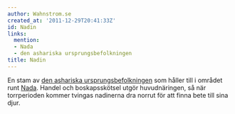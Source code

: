 ```yaml
---
author: Wahnstrom.se
created_at: '2011-12-29T20:41:33Z'
id: Nadin
links:
  mention:
  - Nada
  - den ashariska ursprungsbefolkningen
title: Nadin
---
```


En stam av [den ashariska ursprungsbefolkningen] som håller till i området runt [Nada]. Handel och
boskapsskötsel utgör huvudnäringen, så när torrperioden kommer tvingas nadinerna dra norrut för att
finna bete till sina djur.

  [den ashariska ursprungsbefolkningen]: den_ashariska_ursprungsbefolkningen
  [Nada]: Nada